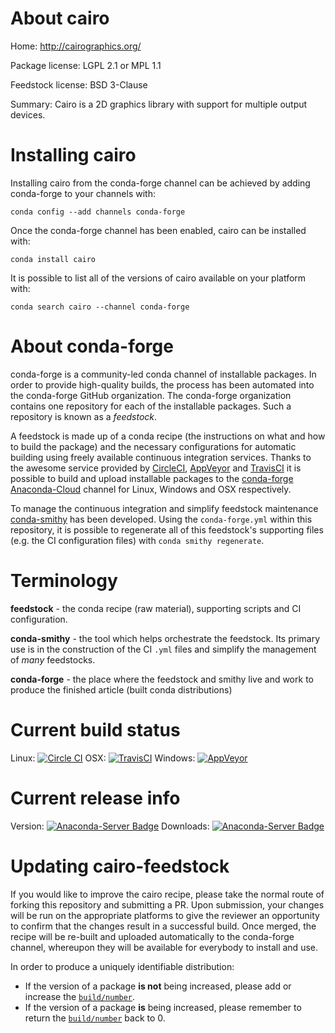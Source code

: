 About cairo
===========

Home: http://cairographics.org/

Package license: LGPL 2.1 or MPL 1.1

Feedstock license: BSD 3-Clause

Summary: Cairo is a 2D graphics library with support for multiple output devices.



Installing cairo
================

Installing cairo from the conda-forge channel can be achieved by adding conda-forge to your channels with:

```
conda config --add channels conda-forge
```

Once the conda-forge channel has been enabled, cairo can be installed with:

```
conda install cairo
```

It is possible to list all of the versions of cairo available on your platform with:

```
conda search cairo --channel conda-forge
```


About conda-forge
=================

conda-forge is a community-led conda channel of installable packages.
In order to provide high-quality builds, the process has been automated into the
conda-forge GitHub organization. The conda-forge organization contains one repository 
for each of the installable packages. Such a repository is known as a *feedstock*.

A feedstock is made up of a conda recipe (the instructions on what and how to build
the package) and the necessary configurations for automatic building using freely
available continuous integration services. Thanks to the awesome service provided by
[CircleCI](https://circleci.com/), [AppVeyor](http://www.appveyor.com/)
and [TravisCI](https://travis-ci.org/) it is possible to build and upload installable
packages to the [conda-forge](https://anaconda.org/conda-forge)
[Anaconda-Cloud](http://docs.anaconda.org/) channel for Linux, Windows and OSX respectively.

To manage the continuous integration and simplify feedstock maintenance
[conda-smithy](http://github.com/conda-forge/conda-smithy) has been developed.
Using the ``conda-forge.yml`` within this repository, it is possible to regenerate all of
this feedstock's supporting files (e.g. the CI configuration files) with ``conda smithy regenerate``.


Terminology
===========

**feedstock** - the conda recipe (raw material), supporting scripts and CI configuration.

**conda-smithy** - the tool which helps orchestrate the feedstock.
                   Its primary use is in the construction of the CI ``.yml`` files
                   and simplify the management of *many* feedstocks.

**conda-forge** - the place where the feedstock and smithy live and work to
                  produce the finished article (built conda distributions)

Current build status
====================
Linux: [![Circle CI](https://circleci.com/gh/conda-forge/cairo-feedstock.svg?style=svg)](https://circleci.com/gh/conda-forge/cairo-feedstock)
OSX: [![TravisCI](https://travis-ci.org/conda-forge/cairo-feedstock.svg?branch=master)](https://travis-ci.org/conda-forge/cairo-feedstock) 
Windows: [![AppVeyor](https://ci.appveyor.com/api/projects/status/github/conda-forge/cairo-feedstock?svg=True)](https://ci.appveyor.com/project/conda-forge/cairo-feedstock/branch/master)

Current release info
====================
Version: [![Anaconda-Server Badge](https://anaconda.org/conda-forge/cairo/badges/version.svg)](https://anaconda.org/conda-forge/cairo)
Downloads: [![Anaconda-Server Badge](https://anaconda.org/conda-forge/cairo/badges/downloads.svg)](https://anaconda.org/conda-forge/cairo)


Updating cairo-feedstock
========================

If you would like to improve the cairo recipe, please take the normal
route of forking this repository and submitting a PR. Upon submission, your changes will
be run on the appropriate platforms to give the reviewer an opportunity to confirm that the
changes result in a successful build. Once merged, the recipe will be re-built and uploaded
automatically to the conda-forge channel, whereupon they will be available for everybody to
install and use.

In order to produce a uniquely identifiable distribution:
 * If the version of a package **is not** being increased, please add or increase
   the [``build/number``](http://conda.pydata.org/docs/building/meta-yaml.html#build-number-and-string). 
 * If the version of a package **is** being increased, please remember to return
   the [``build/number``](http://conda.pydata.org/docs/building/meta-yaml.html#build-number-and-string)
   back to 0.
